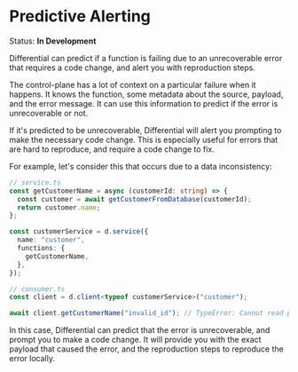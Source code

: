 # Predictive Alerting

Status: **In Development**

Differential can predict if a function is failing due to an unrecoverable error that requires a code change, and alert you with reproduction steps.

The control-plane has a lot of context on a particular failure when it happens. It knows the function, some metadata about the source, payload, and the error message. It can use this information to predict if the error is unrecoverable or not.

If it's predicted to be unrecoverable, Differential will alert you prompting to make the necessary code change. This is especially useful for errors that are hard to reproduce, and require a code change to fix.

For example, let's consider this that occurs due to a data inconsistency:

```typescript
// service.ts
const getCustomerName = async (customerId: string) => {
  const customer = await getCustomerFromDatabase(customerId);
  return customer.name;
};

const customerService = d.service({
  name: "customer",
  functions: {
    getCustomerName,
  },
});

// consumer.ts
const client = d.client<typeof customerService>("customer");

await client.getCustomerName("invalid_id"); // TypeError: Cannot read property 'name' of undefined
```

In this case, Differential can predict that the error is unrecoverable, and prompt you to make a code change. It will provide you with the exact payload that caused the error, and the reproduction steps to reproduce the error locally.
